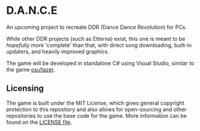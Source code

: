 # D.A.N.C.E
An upcoming project to recreate DDR (Dance Dance Revolution) for PCs.

While other DDR projects (such as Etterna) exist, this one is meant to be *hopefully* more 'complete' than that, with direct song downloading, built-in updaters, and heavily improved graphics.

The game will be developed in standalone C# using Visual Studio, similar to the game [osu!lazer](https://github.com/ppy/osu).

## Licensing
The game is built under the MIT License, which gives general copyright protection to this repository and also allows for open-sourcing and other repositories to use the base code for the game. More information can be found on the [LICENSE file](https://github.com/Luxiono/D.A.N.C.E/blob/master/LICENSE).
